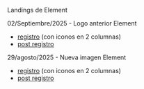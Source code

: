 Landings de Element

02/Septiembre/2025 - Logo anterior Element
- <a href="2025/2025-09-02_ELE-Vision_futuro-registro.html">registro</a>  (con iconos en 2 columnas) 
- <a href="2025/2025-09-02_ELE-Vision_futuro-post-registro.html">post registro</a>


29/agosto/2025 - Nueva imagen Element
- <a href="2025/2025-08-29_ELE-Vision_futuro-registro.html">registro</a>  (con iconos en 2 columnas) 
- <a href="2025/2025-08-29_ELE-Vision_futuro-post-registro.html">post registro</a>
